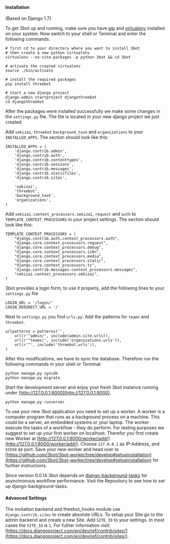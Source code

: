 #### Installation

(Based on Django 1.7)

To get 3bot up and running, make sure you have [pip](https://github.com/pypa/pip) and [virtualenv](https://github.com/pypa/virtualenv) installed on your system. Now switch to your shell or Terminal and enter the following commands.

    # first cd to your directory where you want to install 3bot
    # then create a new python virtualenv
    virtualenv --no-site-packages -p python 3bot && cd 3bot

    # activate the created virtualenv
    source ./bin/activate

    # install the required packages
    pip install threebot

    # start a new django project
    django-admin startproject djangothreebot
    cd djangothreebot


After the packages were installed successfully we make some changes in the `settings.py` file. The file is located in your new django project we just created.

Add `sekizai`, `threebot` `background_task` and `organizations` to your `INSTALLED_APPS`. The section should look like this:

    INSTALLED_APPS = (
        'django.contrib.admin',
        'django.contrib.auth',
        'django.contrib.contenttypes',
        'django.contrib.sessions',
        'django.contrib.messages',
        'django.contrib.staticfiles',
        'django.contrib.sites',

        'sekizai',
        'threebot',
        'background_task',
        'organizations',
    )


Add `sekizai.context_processors.sekizai`, `request` and `auth` to `TEMPLATE_CONTEXT_PROCESSORS` in your project settings. The section should look like this:

    TEMPLATE_CONTEXT_PROCESSORS = (
        "django.contrib.auth.context_processors.auth",
        "django.core.context_processors.request",
        "django.core.context_processors.debug",
        "django.core.context_processors.i18n",
        "django.core.context_processors.media",
        "django.core.context_processors.static",
        "django.core.context_processors.tz",
        "django.contrib.messages.context_processors.messages",
        "sekizai.context_processors.sekizai",
    )


3bot provides a login form, to use it properly, add the following lines to your `settings.py` file

    LOGIN_URL = '/login/'
    LOGIN_REDIRECT_URL = '/'


Next to `settings.py` you find `urls.py`. Add the patterns for `teams` and `threebot`.

    urlpatterns = patterns('',
        url(r'^admin/', include(admin.site.urls)),
        url(r'^teams/', include('organizations.urls')),
        url(r'^', include('threebot.urls')),
    )


After this modifications, we have to sync the database. Therefore run the following commands in your shell or Terminal.

    python manage.py syncdb
    python manage.py migrate


Start the development server and enjoy your fresh 3bot instance running under [http://127.0.0.1:8000](http://127.0.0.1:8000).

    python manage.py runserver


To use your new 3bot application you need to set up a worker. A worker is a computer program that runs as a background process on a machine. This could be a server, an embedded systems or your laptop. The worker execute the tasks of a workflow - they do perform.
For testing purposes we suggest to set up your first worker on localhost. Therefor you first create new Worker at [http://127.0.0.1:8000/worker/add/](http://127.0.0.1:8000/worker/add/). Choose `127.0.0.1` as IP-Address, and `55556` as port. Save your new worker and head over to [https://github.com/3bot/3bot-worker/tree/develop#setupinstallation](https://github.com/3bot/3bot-worker/tree/develop#setupinstallation) for further instructions.

Since version 0.0.14 3bot depends on [django-background-tasks](https://pypi.python.org/pypi/django-background-tasks) for asynchronous workflow performance. Visit the Repository to see how to set up django-background-tasks.


#### Advanced Settings

The invitation backend and theebot_hooks module use `django.contrib.sites` to create absolute URLs. To setup your Site go to the admin backend and create a new Site. Add `SITE_ID` to your settings. In most cases the `SITE_ID` is `1`. For futher information visit: [https://docs.djangoproject.com/en/dev/ref/contrib/sites/](https://docs.djangoproject.com/en/dev/ref/contrib/sites/).
